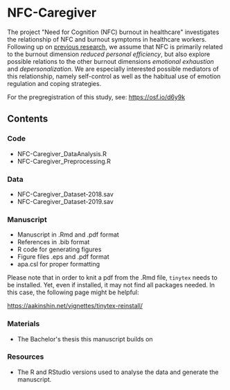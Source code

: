 # NFC-Caregiver

The project "Need for Cognition (NFC) burnout in healthcare" investigates the relationship of NFC and burnout symptoms in healthcare workers. Following up on [previous research](https://doi.org/10.1525/collabra.92885), we assume that NFC is primarily related to the burnout dimension *reduced personal efficiency*, but also explore possible relations to the other burnout dimensions *emotional exhaustion* and *depersonalization*. We are especially interested possible mediators of this relationship, namely self-control as well as the habitual use of emotion regulation and coping strategies. 

For the pregregistration of this study, see: https://osf.io/d6y9k

## Contents

### Code

- NFC-Caregiver_DataAnalysis.R
- NFC-Caregiver_Preprocessing.R

### Data

- NFC-Caregiver_Dataset-2018.sav
- NFC-Caregiver_Dataset-2019.sav

### Manuscript

- Manuscript in .Rmd and .pdf format
- References in .bib format
- R code for generating figures
- Figure files .eps and .pdf format
- apa.csl for proper formatting

Please note that in order to knit a pdf from the .Rmd file, `tinytex` needs to be installed.
Yet, even if installed, it may not find all packages needed.
In this case, the following page might be helpful:
  
https://aakinshin.net/vignettes/tinytex-reinstall/

### Materials

- The Bachelor's thesis this manuscript builds on

### Resources

- The R and RStudio versions used to analyse the data and generate the manuscript.

